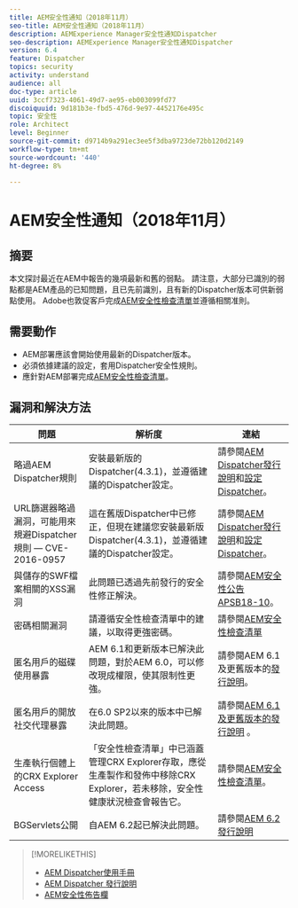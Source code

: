 ```yaml
---
title: AEM安全性通知（2018年11月）
seo-title: AEM安全性通知（2018年11月）
description: AEMExperience Manager安全性通知Dispatcher
seo-description: AEMExperience Manager安全性通知Dispatcher
version: 6.4
feature: Dispatcher
topics: security
activity: understand
audience: all
doc-type: article
uuid: 3ccf7323-4061-49d7-ae95-eb003099fd77
discoiquuid: 9d181b3e-fbd5-476d-9e97-4452176e495c
topic: 安全性
role: Architect
level: Beginner
source-git-commit: d9714b9a291ec3ee5f3dba9723de72bb120d2149
workflow-type: tm+mt
source-wordcount: '440'
ht-degree: 8%

---
```



# AEM安全性通知（2018年11月）

## 摘要

本文探討最近在AEM中報告的幾項最新和舊的弱點。 請注意，大部分已識別的弱點都是AEM產品的已知問題，且已先前識別，且有新的Dispatcher版本可供新弱點使用。 Adobe也敦促客戶完成[AEM安全性檢查清單](https://helpx.adobe.com/experience-manager/6-5/sites/administering/using/security-checklist.html)並遵循相關准則。

## 需要動作

* AEM部署應該會開始使用最新的Dispatcher版本。
* 必須依據建議的設定，套用Dispatcher安全性規則。
* 應針對AEM部署完成[AEM安全性檢查清單](https://helpx.adobe.com/experience-manager/6-5/sites/administering/using/security-checklist.html)。

## 漏洞和解決方法

| 問題 | 解析度 | 連結 |
|-------|------------|-------|
| 略過AEM Dispatcher規則 | 安裝最新版的Dispatcher(4.3.1)，並遵循建議的Dispatcher設定。 | 請參閱[AEM Dispatcher發行說明](https://helpx.adobe.com/experience-manager/dispatcher/release-notes.html)和[設定Dispatcher](https://helpx.adobe.com/tw/experience-manager/dispatcher/using/dispatcher-configuration.html)。 |
| URL篩選器略過漏洞，可能用來規避Dispatcher規則 — CVE-2016-0957 | 這在舊版Dispatcher中已修正，但現在建議您安裝最新版Dispatcher(4.3.1)，並遵循建議的Dispatcher設定。 | 請參閱[AEM Dispatcher發行說明](https://helpx.adobe.com/experience-manager/dispatcher/release-notes.html)和[設定Dispatcher](https://helpx.adobe.com/experience-manager/dispatcher/using/dispatcher-configuration.html)。 |
| 與儲存的SWF檔案相關的XSS漏洞 | 此問題已透過先前發行的安全性修正解決。 | 請參閱[AEM安全性公告APSB18-10](https://helpx.adobe.com/security/products/experience-manager/apsb18-10.html)。 |
| 密碼相關漏洞 | 請遵循安全性檢查清單中的建議，以取得更強密碼。 | 請參閱[AEM安全性檢查清單](https://helpx.adobe.com/experience-manager/6-5/sites/administering/using/security-checklist.html) |
| 匿名用戶的磁碟使用暴露 | AEM 6.1和更新版本已解決此問題，對於AEM 6.0，可以修改現成權限，使其限制性更強。 | 請參閱AEM 6.1及更舊版本的[發行說明](https://helpx.adobe.com/tw/experience-manager/aem-previous-versions.html)。 |
| 匿名用戶的開放社交代理暴露 | 在6.0 SP2以來的版本中已解決此問題。 | 請參閱[AEM 6.1及更舊版本的發行說明](https://helpx.adobe.com/experience-manager/aem-previous-versions.html) 。 |
| 生產執行個體上的CRX Explorer Access | 「安全性檢查清單」中已涵蓋管理CRX Explorer存取，應從生產製作和發佈中移除CRX Explorer，若未移除，安全性健康狀況檢查會報告它。 | 請參閱[AEM安全性檢查清單](https://helpx.adobe.com/experience-manager/6-4/sites/administering/using/security-checklist.html)。 |
| BGServlets公開 | 自AEM 6.2起已解決此問題。 | 請參閱[AEM 6.2發行說明](https://helpx.adobe.com/tw/experience-manager/6-2/release-notes.html) |

>[!MORELIKETHIS]
>
>* [AEM Dispatcher使用手冊](https://helpx.adobe.com/experience-manager/dispatcher/user-guide.html)
>* [AEM Dispatcher 發行說明](https://helpx.adobe.com/experience-manager/dispatcher/release-notes.html)
>* [AEM安全性佈告欄](https://helpx.adobe.com/security.html#experience-manager)

